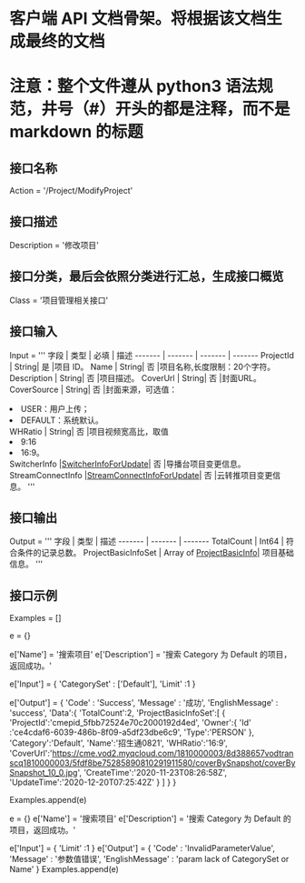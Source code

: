 # 客户端 API 文档骨架。将根据该文档生成最终的文档
# 注意：整个文件遵从 python3 语法规范，井号（#）开头的都是注释，而不是 markdown 的标题
## 接口名称
Action = '/Project/ModifyProject'

## 接口描述
Description = '修改项目'

## 接口分类，最后会依照分类进行汇总，生成接口概览
Class = '项目管理相关接口'

## 接口输入
Input = '''
字段 | 类型 | 必填 | 描述
------- | ------- | ------- | -------
ProjectId | String| 是 |项目 ID。
Name | String| 否 |项目名称,长度限制：20个字符。
Description | String| 否 |项目描述。
CoverUrl | String| 否 |封面URL。
CoverSource | String| 否 |封面来源，可选值：<li>USER：用户上传；</li><li>DEFAULT：系统默认。</li>
WHRatio | String| 否 |项目视频宽高比，取值 <li>9:16</li><li>16:9。</li>
SwitcherInfo |[SwitcherInfoForUpdate](../复杂结构.md#SwitcherInfoForUpdate)| 否 |导播台项目变更信息。
StreamConnectInfo |[StreamConnectInfoForUpdate](../复杂结构.md#StreamConnectInfoForUpdate)| 否 |云转推项目变更信息。
'''

## 接口输出
Output = '''
字段 | 类型 | 描述
------- | ------- | -------
TotalCount | Int64 | 符合条件的记录总数。
ProjectBasicInfoSet | Array of [ProjectBasicInfo](../复杂结构.md#ProjectBasicInfo)| 项目基础信息。 
'''

## 接口示例
Examples = []

e = {}

e['Name'] = '搜索项目'
e['Description'] = '搜索 Category 为 Default 的项目，返回成功。'

e['Input'] = {
	'CategorySet' : ['Default'],
	'Limit' :1
}

e['Output'] = {
	'Code' : 'Success',
	'Message' : '成功',
	'EnglishMessage' : 'success',
	'Data':{
	    'TotalCount':2,
	    'ProjectBasicInfoSet':[
	        {
	            'ProjectId':'cmepid_5fbb72524e70c2000192d4ed',
	            'Owner':{
	                'Id' :'ce4cdaf6-6039-486b-8f09-a5df23dbe6c9',
	                'Type':'PERSON'
	            },
	            'Category':'Default',
	            'Name':'招生通0821',
	            'WHRatio':'16:9',
	            'CoverUrl':'https://cme.vod2.myqcloud.com/1810000003/8d388657vodtranscq1810000003/5fdf8be75285890810291911580/coverBySnapshot/coverBySnapshot_10_0.jpg',
	            'CreateTime':'2020-11-23T08:26:58Z',
	            'UpdateTime':'2020-12-20T07:25:42Z'
	        }
	    ]
	}
}

Examples.append(e)


e = {}
e['Name'] = '搜索项目'
e['Description'] = '搜索 Category 为 Default 的项目，返回成功。'

e['Input'] = {
	'Limit' :1
}
e['Output'] = {
	'Code' : 'InvalidParameterValue',
	'Message' : '参数值错误',
	'EnglishMessage' :  'param lack of CategorySet or Name'
}
Examples.append(e)
